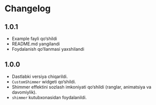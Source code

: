 # Changelog

## 1.0.1
- Example fayli qo‘shildi
- README.md yangilandi
- Foydalanish qo‘llanmasi yaxshilandi



## 1.0.0

- Dastlabki versiya chiqarildi.
- `CustomShimmer` widgeti qo‘shildi.
- Shimmer effektini sozlash imkoniyati qo‘shildi (ranglar, animatsiya va davomiylik).
- `shimmer` kutubxonasidan foydalanildi.
